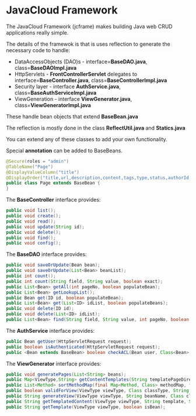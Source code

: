 # JavaCloud Framework

The JavaCloud Framework (jcframe) makes building Java web CRUD applications really simple.

The details of the framewok is that is uses reflection to generate the necessary code to handle:
* DataAccessObjects (DAO)s - interface=**BaseDAO.java**, class=**BaseDAOImpl.java**
* HttpServlets - **FrontControllerServlet** delegates to interface=**BaseController.java**, class=**BaseControllerImpl.java**
* Security layer - interface **AuthService.java**, class=**BaseAuthServiceImpl.java**
* ViewGeneration - interface **ViewGenerator.java**, class=**ViewGeneratorImpl.java**

These handle bean objects that extend **BaseBean.java**

The reflection is mostly done in the class **ReflectUtil.java** and **Statics.java**

You can extend any of these classes to add your own functionality.

Special **annotation** can be added to BaseBeans.
```java
@Secure(roles = "admin")
@TableName("Page")
@DisplayValueColumn("title")
@DisplayOrder("title,url,description,content,tags,type,status,authorId,parentId")
public class Page extends BaseBean {
}
```

The **BaseController** interface provides:
```java
public void list();
public void create();
public void read();
public void update(String id);
public void delete();
public void find();
public void config();
```

The **BaseDAO** interface provides:
```java
public void saveOrUpdate(Bean bean);
public void saveOrUpdate(List<Bean> beanList);
public int count();
public int count(String field, String value, boolean exact);
public List<Bean> getAll(int pageNo, boolean populateBean);
public List<Bean> getLookupList();
public Bean get(ID id, boolean populateBean);
public List<Bean> get(List<ID> idList, boolean populateBeans);
public void delete(ID id);
public void delete(List<ID> idList);
public List<Bean> find(String field, String value, int pageNo, boolean exact, boolean populateBean);
```

The **AuthService** interface provides:
```java
public Bean getUser(HttpServletRequest request);
public boolean isAuthenticated(HttpServletRequest request);
public <Bean extends BaseBean> boolean checkACL(Bean user, Class<Bean> classType, Action action);
```

The **ViewGenerator** interface provides:
```java
public void generatePages(List<String> beans);
public Map<ViewType,String> getContentTemplates(String templatePageDirectory);
public List<Method> sortMethodMap(final Map<Method, Class> methodMap, final String[] orderList);
public boolean validForView(ViewType viewType, Class classType, String fieldName);
public String generateView(ViewType viewType, String beanName, Class classType, Map<Method,Class> methodMap);
public String getTemplatedContent(ViewType viewType, String template, String fieldName, String fieldHeader, String type, String other, boolean isHtml, boolean isBean);
public String getTemplate(ViewType viewType, boolean isBean);
```

